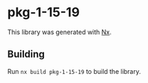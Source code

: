 # pkg-1-15-19

This library was generated with [Nx](https://nx.dev).

## Building

Run `nx build pkg-1-15-19` to build the library.
